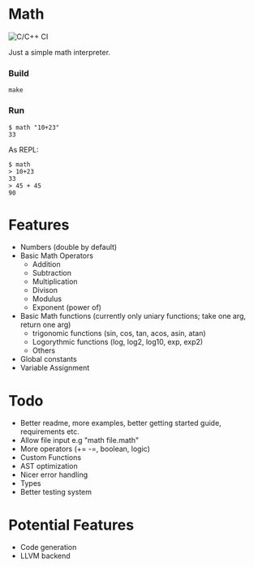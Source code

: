 # Math

![C/C++ CI](https://github.com/philpoore/Math/workflows/C/C++%20CI/badge.svg)

Just a simple math interpreter.

### Build

```
make
```

### Run

```
$ math "10+23"
33
```

As REPL:

```
$ math
> 10+23
33
> 45 + 45
90
```

# Features

- Numbers (double by default)
- Basic Math Operators
  - Addition
  - Subtraction
  - Multiplication
  - Divison
  - Modulus
  - Exponent (power of)
- Basic Math functions (currently only uniary functions; take one arg, return one arg)
  - trigonomic functions (sin, cos, tan, acos, asin, atan)
  - Logorythmic functions (log, log2, log10, exp, exp2)
  - Others
- Global constants
- Variable Assignment

# Todo

- Better readme, more examples, better getting started guide, requirements etc.
- Allow file input e.g "math file.math"
- More operators (+= -=, boolean, logic)
- Custom Functions
- AST optimization
- Nicer error handling
- Types
- Better testing system

# Potential Features

- Code generation
- LLVM backend
